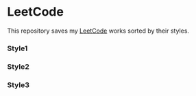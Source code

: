 # LeetCode
This repository saves my [LeetCode](https://leetcode.com/problemset/all/) works sorted by their styles.
### Style1
### Style2
### Style3
